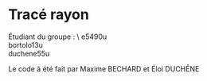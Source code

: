# Tracé rayon
Étudiant du groupe : \ 
e5490u \
bortolo13u \
duchene55u 

Le code à été fait par Maxime BECHARD et Éloi DUCHÊNE
